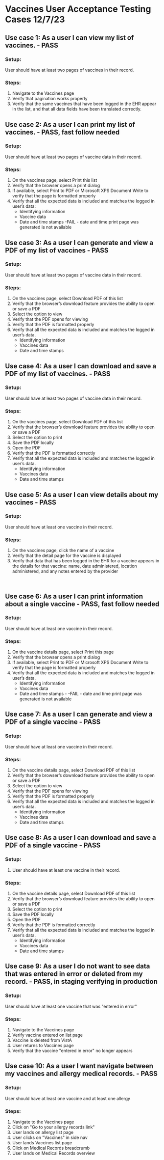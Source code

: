 # Vaccines User Acceptance Testing Cases 12/7/23 

## Use case 1: As a user I can view my list of vaccines. - PASS
### Setup:
User should have at least two pages of vaccines in their record.
### Steps:
1. Navigate to the Vaccines page
2. Verify that pagination works properly
3. Verify that the same vaccines that have been logged in the EHR appear in the list, and that all data fields have been translated correctly.
﻿
## Use case 2: As a user I can print my list of vaccines. - PASS, fast follow needed 
### Setup:
User should have at least two pages of vaccine data in their record.
### Steps:
1. On the vaccines page, select Print this list
2. Verify that the browser opens a print dialog
3. If available, select Print to PDF or Microsoft XPS Document Write to verify that the page is formatted properly
4. Verify that all the expected data is included and matches the logged in user’s data:
   - Identifying information
   - Vaccine data
   - Date and time stamps -FAIL - date and time print page was generated is not available
﻿
## Use case 3: As a user I can generate and view a PDF of my list of vaccines - PASS 
### Setup:
User should have at least two pages of vaccine data in their record.
### Steps:
1. On the vaccines page, select Download PDF of this list
2. Verify that the browser’s download feature provides the ability to open or save a PDF
3. Select the option to view
4. Verify that the PDF opens for viewing
5. Verify that the PDF is formatted properly
6. Verify that all the expected data is included and matches the logged in user’s data.
   - Identifying information
   - Vaccines data
   - Date and time stamps
## Use case 4: As a user I can download and save a PDF of my list of vaccines. - PASS
### Setup:
User should have at least two pages of vaccine data in their record.
### Steps:
1. On the vaccines page, select Download PDF of this list
2. Verify that the browser’s download feature provides the ability to open or save a PDF
3. Select the option to print
4. Save the PDF locally
5. Open the PDF
6. Verify that the PDF is formatted correctly
7. Verify that all the expected data is included and matches the logged in user’s data.
   - Identifying information
   - Vaccines data
   - Date and time stamps
﻿
## Use case 5: As a user I can view details about my vaccines - PASS 
### Setup:
User should have at least one vaccine in their record.
### Steps:
1. On the vaccines page, click the name of a vaccine
2. Verify that the detail page for the vaccine is displayed
3. Verify that data that has been logged in the EHR for a vaccine appears in the details for that vaccine: name, date administered, location administered, and any notes entered by the provider

﻿
## Use case 6: As a user I can print information about a single vaccine - PASS, fast follow needed 
### Setup:
User should have at least one vaccine in their record.
### Steps:
1. On the vaccine details page, select Print this page
2. Verify that the browser opens a print dialog
3. If available, select Print to PDF or Microsoft XPS Document Write to verify that the page is formatted properly
4. Verify that all the expected data is included and matches the logged in user’s data.
   - Identifying information
   - Vaccines data
   - Date and time stamps - -FAIL - date and time print page was generated is not available
﻿
## Use case 7: As a user I can generate and view a PDF of a single vaccine - PASS
### Setup:
User should have at least one vaccine in their record.
### Steps:
1. On the vaccine details page, select Download PDF of this list
2. Verify that the browser’s download feature provides the ability to open or save a PDF
3. Select the option to view
4. Verify that the PDF opens for viewing
5. Verify that the PDF is formatted properly
6. Verify that all the expected data is included and matches the logged in user’s data.
   - Identifying information
   - Vaccines data
   - Date and time stamps
﻿
## Use case 8: As a user I can download and save a PDF of a single vaccine - PASS
### Setup:
1. User should have at least one vaccine in their record.
### Steps:
1. On the vaccine details page, select Download PDF of this list
2. Verify that the browser’s download feature provides the ability to open or save a PDF
3. Select the option to print
4. Save the PDF locally
5. Open the PDF
6. Verify that the PDF is formatted correctly
7. Verify that all the expected data is included and matches the logged in user’s data.
   - Identifying information
   - Vaccines data
   - Date and time stamps
﻿
## Use case 9: As a user I do not want to see data that was entered in error or deleted from my record. - PASS, in staging verifying in production
### Setup:
User should have at least one vaccine that was "entered in error"
### Steps:
1. Navigate to the Vaccines page
2. Verify vaccine entered on list page
3. Vaccine is deleted from VistA
4. User returns to Vaccines page
5. Verify that the vaccine "entered in error" no longer appears


## Use case 10: As a user I want navigate between my vaccines and allergy medical records. - PASS
### Setup:
User should have at least one vaccine and at least one allergy
### Steps:
1. Navigate to the Vaccines page
2. Click on "Go to your allergy records link"
3. User lands on allergy list page
4. User clicks on "Vaccines" in side nav
5. User lands Vaccines list page
6. Click on Medical Records breadcrumb
7. User lands on Medical Records overview 
